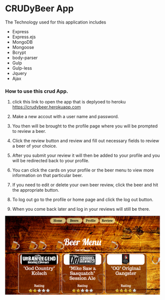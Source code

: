 # CRUDyBeer App


The Technology used for this application includes

 * Express
 * Express.ejs
 * MongoDB
 * Mongoose
 * Bcrypt
 * body-parser
 * Gulp
 * Gulp-less
 * Jquery
 * Ajax



### How to use this crud App.

1. click this link to open the app that is deplyoed to heroku 	https://crudybeer.herokuapp.com

2. Make a new accout with a user name and password.
3. You then will be brought to the profile page where you will be prompted to review a beer.
4. Click the review button and review and fill out necessary fields to review a beer of your choice.
5. After you submit your review it will then be added to your profile and you will be redirected back to your profile.
6. You can click the cards on your profile or the beer menu to view more information on that particular beer.
7. If you need to edit or delete your own beer review, click the beer and hit the appropriate button.
8. To log out go to the profile or home page and click the log out button.
9. When you come back later and log in your reviews will still be there.

![CRUDYBeer](public/images/Crudybeer.png)
